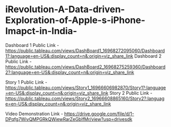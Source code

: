 # iRevolution-A-Data-driven-Exploration-of-Apple-s-iPhone-Imapct-in-India-


Dashboard 1 Public Link - https://public.tableau.com/views/DashBoard1_16968272095060/Dashboard1?:language=en-US&:display_count=n&:origin=viz_share_link
Dashboard 2 Public Link - https://public.tableau.com/views/DashBoard2_16968275259360/Dashboard2?:language=en-US&:display_count=n&:origin=viz_share_link

Story 1 Public Link - https://public.tableau.com/views/Story1_16966606982870/Story1?:language=en-US&:display_count=n&:origin=viz_share_link
Story 2 Public Link - https://public.tableau.com/views/Story2_16966608865160/Story2?:language=en-US&:display_count=n&:origin=viz_share_link

Video Demonstration Link - https://drive.google.com/file/d/1-DPqfg7WivQMPGRkQWiewRarZeGbIfMr/view?usp=drivesdk
